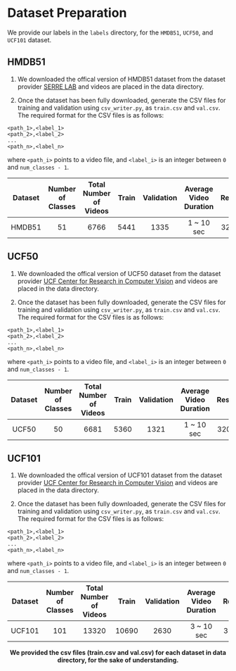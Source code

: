 # Dataset Preparation

We provide our labels in the `labels` directory, for the `HMDB51`, `UCF50`, and `UCF101` dataset.

## HMDB51

1. We downloaded the offical version of HMDB51 dataset from the dataset provider [SERRE LAB](https://serre-lab.clps.brown.edu/resource/hmdb-a-large-human-motion-database/#Downloads) and videos are placed in the data directory.

2. Once the dataset has been fully downloaded, generate the CSV files for training and validation using `csv_writer.py`, as `train.csv` and `val.csv`. The required format for the CSV files is as follows:

```
<path_1>,<label_1>
<path_2>,<label_2>
...
<path_n>,<label_n>
```
where `<path_i>` points to a video file, and `<label_i>` is an integer between `0` and `num_classes - 1`.

|       Dataset      | Number of Classes |  Total Number of Videos   | Train | Validation | Average Video Duration | Resoultion |
|:----------------:|:----------:|:----------:|:---:|:-------:|:-------:|:-------:|
| HMDB51 |    51   | 6766 | 5441 |  1335  | 1 ~ 10 sec | 320 × 240 |


## UCF50

1. We downloaded the offical version of UCF50 dataset from the dataset provider [UCF Center for Research in Computer Vision](https://www.crcv.ucf.edu/data/UCF50.php) and videos are placed in the data directory.

2. Once the dataset has been fully downloaded, generate the CSV files for training and validation using `csv_writer.py`, as `train.csv` and `val.csv`. The required format for the CSV files is as follows:

```
<path_1>,<label_1>
<path_2>,<label_2>
...
<path_n>,<label_n>
```
where `<path_i>` points to a video file, and `<label_i>` is an integer between `0` and `num_classes - 1`.

|       Dataset      | Number of Classes |  Total Number of Videos   | Train | Validation | Average Video Duration | Resoultion |
|:----------------:|:----------:|:----------:|:---:|:-------:|:-------:|:-------:|
| UCF50 |    50   | 6681 | 5360 |  1321  | 1 ~ 10 sec | 320 × 240 |


## UCF101

1. We downloaded the offical version of UCF101 dataset from the dataset provider [UCF Center for Research in Computer Vision](https://www.crcv.ucf.edu/data/UCF101.php) and videos are placed in the data directory.

2. Once the dataset has been fully downloaded, generate the CSV files for training and validation using `csv_writer.py`, as `train.csv` and `val.csv`. The required format for the CSV files is as follows:

```
<path_1>,<label_1>
<path_2>,<label_2>
...
<path_n>,<label_n>
```
where `<path_i>` points to a video file, and `<label_i>` is an integer between `0` and `num_classes - 1`.

|       Dataset      | Number of Classes |  Total Number of Videos   | Train | Validation | Average Video Duration | Resoultion |
|:----------------:|:----------:|:----------:|:---:|:-------:|:-------:|:-------:|
| UCF101 |    101   | 13320 | 10690 |  2630  | 3 ~ 10 sec | 320 × 240 |


<div align="center">
    <b>We provided the csv files (train.csv and val.csv) for each dataset in data directory, for the sake of understanding.</b>
</div>

